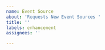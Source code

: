 ```yaml
---
name: Event Source
about: 'Requests New Event Sources '
title: ''
labels: enhancement
assignees: ''

---
```


<!---
Describe the Event Source you'd like created, or the problem with an existing event source.
--->
